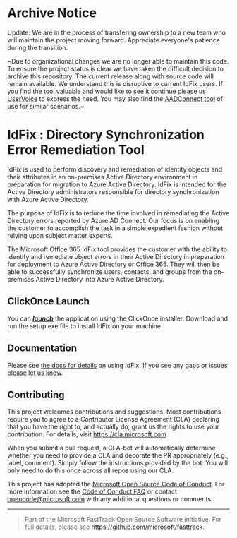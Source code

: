 # Archive Notice

Update: We are in the process of transfering ownership to a new team who will maintain the project moving forward. Appreciate everyone's patience during the transition. 

~Due to organizational changes we are no longer able to maintain this code. To ensure the project status is clear we have taken the difficult decision to archive this repository. The current release along with source code will remain available. We understand this is disruptive to current IdFix users. If you find the tool valuable and would like to see it continue please us [UserVoice](https://feedback.azure.com/forums/169401-azure-active-directory) to express the need. You may also find the [AADConnect tool](https://www.microsoft.com/en-us/download/details.aspx?id=47594) of use for similar scenarios.~


# IdFix : Directory Synchronization Error Remediation Tool

IdFix is used to perform discovery and remediation of identity objects and their attributes in an on-premises Active Directory environment in preparation for migration to Azure Active Directory. IdFix is intended for the Active Directory administrators responsible for directory synchronization with Azure Active Directory.

The purpose of IdFix is to reduce the time involved in remediating the Active Directory errors reported by Azure AD Connect. Our focus is on enabling the customer to accomplish the task in a simple expedient fashion without relying upon subject matter experts. 

The Microsoft Office 365 IdFix tool provides the customer with the ability to identify and remediate object errors in their Active Directory in preparation for deployment to Azure Active Directory or Office 365. They will then be able to successfully synchronize users, contacts, and groups from the on-premises Active Directory into Azure Active Directory.

## ClickOnce Launch

You can _**[launch](https://raw.githubusercontent.com/Microsoft/idfix/master/publish/setup.exe)**_ the application using the ClickOnce installer. Download and run the setup.exe file to install IdFix on your machine.

## Documentation

Please see [the docs for details](https://microsoft.github.io/idfix) on using IdFix. If you see any gaps or issues [please let us know](https://github.com/microsoft/idfix/issues).

## Contributing

This project welcomes contributions and suggestions.  Most contributions require you to agree to a
Contributor License Agreement (CLA) declaring that you have the right to, and actually do, grant us
the rights to use your contribution. For details, visit https://cla.microsoft.com.

When you submit a pull request, a CLA-bot will automatically determine whether you need to provide
a CLA and decorate the PR appropriately (e.g., label, comment). Simply follow the instructions
provided by the bot. You will only need to do this once across all repos using our CLA.

This project has adopted the [Microsoft Open Source Code of Conduct](https://opensource.microsoft.com/codeofconduct/).
For more information see the [Code of Conduct FAQ](https://opensource.microsoft.com/codeofconduct/faq/) or
contact [opencode@microsoft.com](mailto:opencode@microsoft.com) with any additional questions or comments.


-----
> Part of the Microsoft FastTrack Open Source Software initiative. For full details, please see https://github.com/microsoft/fasttrack.

